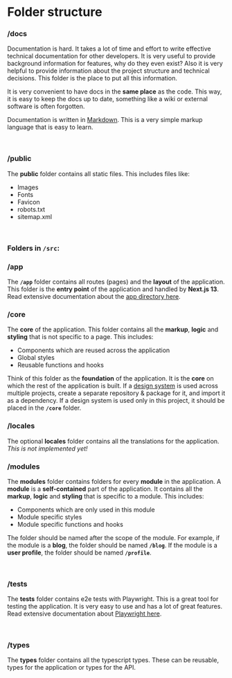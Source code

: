# **Folder structure**

### **/docs**

Documentation is hard. It takes a lot of time and effort to write effective technical documentation for other developers. It is very useful to provide background information for features, why do they even exist? Also it is very helpful to provide information about the project structure and technical decisions. This folder is the place to put all this information.

It is very convenient to have docs in the **same place** as the code. This way, it is easy to keep the docs up to date, something like a wiki or external software is often forgotten.

Documentation is written in [Markdown](https://www.markdownguide.org/). This is a very simple markup language that is easy to learn.

<br>

### **/public**

The **public** folder contains all static files. This includes files like:

-   Images
-   Fonts
-   Favicon
-   robots.txt
-   sitemap.xml

<br>

### Folders in `/src`:

### **/app**

The **`/app`** folder contains all routes (pages) and the **layout** of the application. This folder is the **entry point** of the application and handled by **Next.js 13**. Read extensive documentation about the [app directory here](https://beta.nextjs.org/docs/routing/fundamentals#the-app-directory).
<br>

### **/core**

The **core** of the application. This folder contains all the **markup**, **logic** and **styling** that is not specific to a page. This includes:

-   Components which are reused across the application
-   Global styles
-   Reusable functions and hooks

Think of this folder as the **foundation** of the application. It is the **core** on which the rest of the application is built.
If a [design system](https://leerob.io/blog/style-guides-component-libraries-design-systems) is used across multiple projects, create a separate repository & package for it, and import it as a dependency.
If a design system is used only in this project, it should be placed in the **`/core`** folder.
<br>

### **/locales**

The optional **locales** folder contains all the translations for the application. _This is not implemented yet!_
<br>

### **/modules**

The **modules** folder contains folders for every **module** in the application. A **module** is a **self-contained** part of the application. It contains all the **markup**, **logic** and **styling** that is specific to a module. This includes:

-   Components which are only used in this module
-   Module specific styles
-   Module specific functions and hooks

The folder should be named after the scope of the module. For example, if the module is a **blog**, the folder should be named **`/blog`**. If the module is a **user profile**, the folder should be named **`/profile`**.

<br>

### **/tests**

The **tests** folder contains e2e tests with Playwright. This is a great tool for testing the application. It is very easy to use and has a lot of great features. Read extensive documentation about [Playwright here](https://playwright.dev/docs/intro).

<br>

### **/types**

The **types** folder contains all the typescript types. These can be reusable, types for the application or types for the API.
